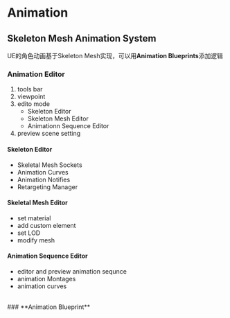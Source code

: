 # Animation  

## **Skeleton Mesh Animation System**  
UE的角色动画基于Skeleton Mesh实现，可以用**Animation Blueprints**添加逻辑  
### **Animation Editor**  
1. tools bar  
2. viewpoint  
3. edito mode  
    - Skeleton Editor  
    - Skeleton Mesh Editor  
    - Animationn Sequence Editor  
4. preview scene setting  
#### **Skeleton Editor**
- Skeletal Mesh Sockets  
- Animation Curves  
- Animation Notifies  
- Retargeting Manager  
#### **Skeletal Mesh Editor**
- set material  
- add custom element  
- set LOD  
- modify mesh  
#### **Animation Sequence Editor**  
- editor and preview animation sequnce  
- animation Montages  
- animation curves  
<br/>
### **Animation Blueprint**  



